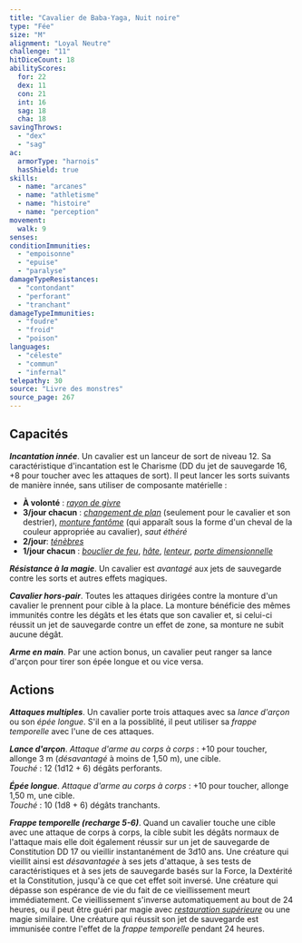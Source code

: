 ```yaml
---
title: "Cavalier de Baba-Yaga, Nuit noire"
type: "Fée"
size: "M"
alignment: "Loyal Neutre"
challenge: "11"
hitDiceCount: 18
abilityScores:
  for: 22
  dex: 11
  con: 21
  int: 16
  sag: 18
  cha: 18
savingThrows:
  - "dex"
  - "sag"
ac:
  armorType: "harnois"
  hasShield: true
skills:
  - name: "arcanes"
  - name: "athletisme"
  - name: "histoire"
  - name: "perception"
movement:
  walk: 9
senses:
conditionImmunities:
  - "empoisonne"
  - "epuise"
  - "paralyse"
damageTypeResistances:
  - "contondant"
  - "perforant"
  - "tranchant"
damageTypeImmunities:
  - "foudre"
  - "froid"
  - "poison"
languages:
  - "céleste"
  - "commun"
  - "infernal"
telepathy: 30
source: "Livre des monstres"
source_page: 267
---
```

## Capacités
_**Incantation innée**_. Un cavalier est un lanceur de sort de niveau 12. Sa caractéristique d'incantation est le Charisme (DD du jet de sauvegarde 16, +8 pour toucher avec les attaques de sort). Il peut lancer les sorts suivants de manière innée, sans utiliser de composante matérielle :
* **À volonté** : [_rayon de givre_](/grimoire/rayon-de-givre/)
* **3/jour chacun** : [_changement de plan_](/grimoire/changement-de-plan/) (seulement pour le cavalier et son destrier), [_monture fantôme_](/grimoire/monture-fantome/) (qui apparaît sous la forme d'un cheval de la couleur appropriée au cavalier), _saut éthéré_
* **2/jour**: [_ténèbres_](/grimoire/tenebres/)
* **1/jour chacun** : [_bouclier de feu_](/grimoire/bouclier-de-feu/), [_hâte_](/grimoire/hate/), [_lenteur_](/grimoire/lenteur/), [_porte dimensionnelle_](/grimoire/porte-dimensionnelle/)

_**Résistance à la magie**_. Un cavalier est _avantagé_ aux jets de sauvegarde contre les sorts et autres effets magiques.

_**Cavalier hors-pair**_. Toutes les attaques dirigées contre la monture d'un cavalier le prennent pour cible à la place. La monture bénéficie des mêmes immunités contre les dégâts et les états que son cavalier et, si celui-ci réussit un jet de sauvegarde contre un effet de zone, sa monture ne subit aucune dégât.

_**Arme en main**_. Par une action bonus, un cavalier peut ranger sa lance d'arçon pour tirer son épée longue et ou vice versa.

## Actions
_**Attaques multiples**_. Un cavalier porte trois attaques avec sa _lance d'arçon_ ou son _épée longue_. S'il en a la possiblité, il peut utiliser sa _frappe temporelle_ avec l'une de ces attaques.

_**Lance d'arçon**_. _Attaque d'arme au corps à corps_ : +10 pour toucher, allonge 3 m (_désavantagé_ à moins de 1,50 m), une cible.  
_Touché_ : 12 (1d12 + 6) dégâts perforants.

_**Épée longue**_. _Attaque d'arme au corps à corps_ : +10 pour toucher, allonge 1,50 m, une cible.  
_Touché_ : 10 (1d8 + 6) dégâts tranchants.

_**Frappe temporelle (recharge 5-6)**_. Quand un cavalier touche une cible avec une attaque de corps à corps, la cible subit les dégâts normaux de l'attaque mais elle doit également réussir sur un jet de sauvegarde de Constitution DD 17 ou vieillir instantanément de 3d10 ans. Une créature qui vieillit ainsi est _désavantagée_ à ses jets d'attaque, à ses tests de caractéristiques et à ses jets de sauvegarde basés sur la Force, la Dextérité et la Constitution, jusqu'à ce que cet effet soit inversé. Une créature qui dépasse son espérance de vie du fait de ce vieillissement meurt immédiatement. Ce vieillissement s'inverse automatiquement au bout de 24 heures, ou il peut être guéri par magie avec [_restauration supérieure_](/grimoire/restauration-superieure/) ou une magie similaire. Une créature qui réussit son jet de sauvegarde est immunisée contre l'effet de la _frappe temporelle_ pendant 24 heures.
